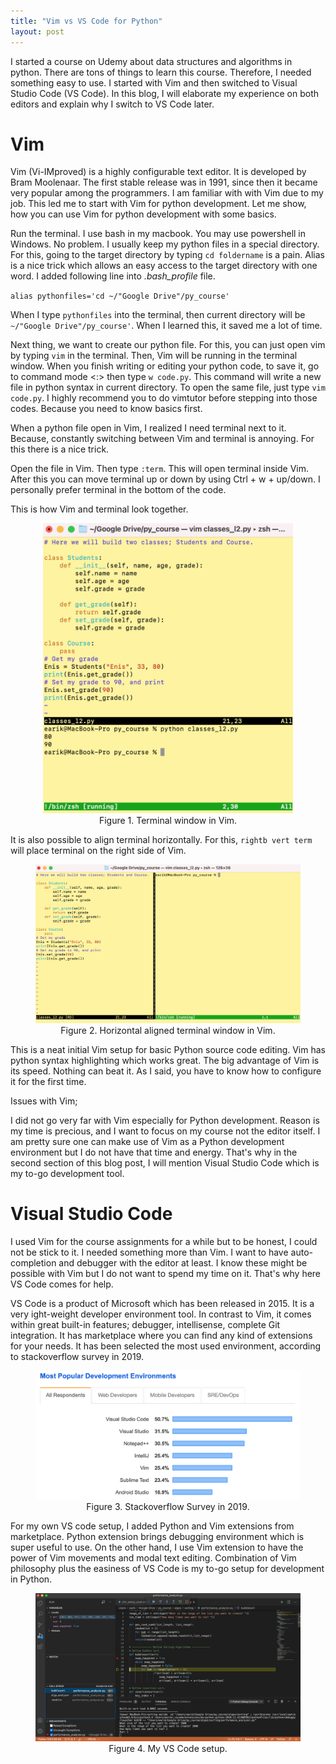 ```yaml
---
title: "Vim vs VS Code for Python"
layout: post
---
```


I started a course on Udemy about data structures and algorithms in python. There are tons of things to learn this course. Therefore, I needed something easy to use. I started with Vim and then switched to Visual Studio Code (VS Code). In this blog, I will elaborate my experience on both editors and explain why I switch to VS Code later.

# Vim
Vim (Vi-IMproved) is a highly configurable text editor. It is developed by Bram Moolenaar. The first stable release was in 1991, since then it became very popular among the programmers. I am familiar with with Vim due to my job. This led me to start with Vim for python development. Let me show, how you can use Vim for python development with some basics.

Run the terminal. I use bash in my macbook. You may use powershell in Windows. No problem. I usually keep my python files in a special directory. For this, going to the target directory by typing `cd foldername` is a pain. Alias is a nice trick which allows an easy access to the target directory with one word. I added following line into *.bash_profile* file.

`alias pythonfiles='cd ~/"Google Drive"/py_course'`

When I type `pythonfiles` into the terminal, then current directory will be `~/"Google Drive"/py_course'`. When I learned this, it saved me a lot of time. 

Next thing, we want to create our python file. For this, you can just open vim by typing `vim` in the terminal. Then, Vim will be running in the terminal window. When you finish writing or editing your python code, to save it, go to command mode <:> then type `w code.py`. This command will write a new file in python syntax in current directory. To open the same file, just type `vim code.py`. I highly recommend you to do vimtutor before stepping into those codes. Because you need to know basics first. 

When a python file open in Vim, I realized I need terminal next to it. Because, constantly switching between Vim and terminal is annoying. For this there is a nice trick. 

Open the file in Vim. Then type `:term`. This will open terminal inside Vim. After this you can move terminal up or down by using Ctrl + w + up/down. I personally prefer terminal in the bottom of the code. 

This is how Vim and terminal look together.
<center>
    <figure>
    <img src="/assets/images/vim_term.png" alt="terminal inside vim" width=400 />
    <figcaption>Figure 1. Terminal window in Vim.</figcaption>
    </figure></center>

It is also possible to align terminal horizontally. For this, `rightb vert term` will place terminal on the right side of Vim. 

<center>
    <figure>
    <img src="/assets/images/vim_term_h.png" alt="terminal inside vim" width=600 />
    <figcaption>Figure 2. Horizontal aligned terminal window in Vim.</figcaption>
    </figure>
</center>

This is a neat initial Vim setup for basic Python source code editing. Vim has python syntax highlighting which works great. The big advantage of Vim is its speed. Nothing can beat it. As I said, you have to know how to configure it for the first time. 

Issues with Vim;

I did not go very far with Vim especially for Python development. Reason is my time is precious, and I want to focus on my course not the editor itself. I am pretty sure one can make use of Vim as a Python development environment but I do not have that time and energy. That's why in the second section of this blog post, I will mention Visual Studio Code which is my to-go development tool. 

# Visual Studio Code

I used Vim for the course assignments for a while but to be honest, I could not be stick to it. I needed something more than Vim. I want to have auto-completion and debugger with the editor at least. I know these might be possible with Vim but I do not want to spend my time on it. That's why here VS Code comes for help. 

VS Code is a product of Microsoft which has been released in 2015. It is a very ight-weight developer environment tool. In contrast to Vim, it comes within great built-in features; debugger, intellisense, complete Git integration. It has marketplace where you can find any kind of extensions for your needs. It has been selected the most used environment, according to stackoverflow survey in 2019.  

<center>
    <figure>
    <img src="/assets/images/so_survey_2019.png" alt="stackoverflow surver" width=600/>
    <figcaption>Figure 3. Stackoverflow Survey in 2019.</figcaption>
    </figure>
</center>

For my own VS code setup, I added Python and Vim extensions from marketplace. Python extension brings debugging environment which is super useful to use. On the other hand, I use Vim extension to have the power of Vim movements and modal text editing. Combination of Vim philosophy plus the easiness of VS Code is my to-go setup for development in Python.

<center>
    <figure>
    <img src="/assets/images/vscode_setup.png" alt="VS Code setup" />
    <figcaption>Figure 4. My VS Code setup.</figcaption>
    </figure>
</center>
